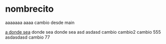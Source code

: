 # nombrecito
aaaaaaa aaaa
cambio desde main

[a donde sea](http://www.as.com)
donde sea
donde sea asd
asdasd
cambio
cambio2
cambio 555
asdasdasd
cambio 77